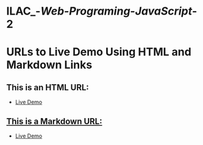 # ILAC_-_Web-Programing_-_JavaScript_-2

# URLs to Live Demo Using HTML and Markdown Links

## This is an HTML URL:
- <a href=https://fadyos.github.io/ILAC_-_Web-Programing_-_JavaScript_2/>Live Demo

## This is a Markdown URL:
- [Live Demo](https://fadyos.github.io/ILAC_-_Web-Programing_-_JavaScript_2/)
